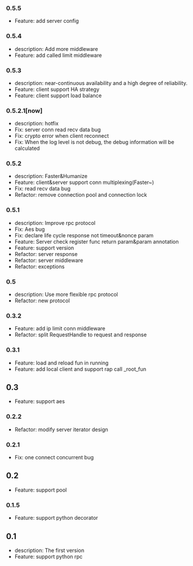 ### 0.5.5
 - Feature: add server config
 
### 0.5.4
 - description: Add more middleware
 - Feature: add called limit middleware

### 0.5.3
 - description: near-continuous availability and a high degree of reliability.
 - Feature: client support HA strategy
 - Feature: client support load balance

### 0.5.2.1[now]
 - description: hotfix
 - Fix: server conn read recv data bug
 - Fix: crypto error when client reconnect 
 - Fix: When the log level is not debug, the debug information will be calculated

### 0.5.2
 - description: Faster&Humanize
 - Feature: client&server support conn multiplexing(Faster~)
 - Fix: read recv data bug
 - Refactor: remove connection pool and connection lock

### 0.5.1
 - description: Improve rpc protocol
 - Fix: Aes bug
 - Fix: declare life cycle response not timeout&nonce param
 - Feature: Server check register func return param&param  annotation
 - Feature: support version
 - Refactor: server response
 - Refactor: server middleware
 - Refactor: exceptions

### 0.5
 - description: Use more flexible rpc protocol
 - Refactor: new protocol

### 0.3.2
 - Feature: add ip limit conn middleware
 - Refactor: split RequestHandle to request and response

### 0.3.1
 - Feature: load and reload fun in running
 - Feature: add local client and support rap call _root_fun

## 0.3
 - Feature: support aes

### 0.2.2 
 - Refactor: modify server iterator design

### 0.2.1 
 - Fix: one connect concurrent bug

## 0.2
 - Feature: support pool

### 0.1.5
 - Feature: support python decorator

## 0.1
 - description: The first version
 - Feature: support python rpc
 
